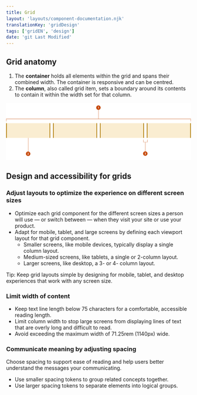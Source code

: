 ```yaml
---
title: Grid
layout: 'layouts/component-documentation.njk'
translationKey: 'gridDesign'
tags: ['gridEN', 'design']
date: 'git Last Modified'
---
```


## Grid anatomy

<ol class="anatomy-list">
  <li>The <strong>container</strong> holds all elements within the grid and spans their combined width. The container is  responsive and can be centred.</li>
  <li>The <strong>column</strong>, also called grid item, sets a boundary around its contents to contain it within the width set for that column.</li>
</ol>

<img class="b-sm b-default p-400" src="/images/en/components/anatomy/gcds-grid-anatomy.svg" alt="Image showing the grid anatomy with four separate rectangles representing the columns of a grid" />

## Design and accessibility for grids

### Adjust layouts to optimize the experience on different screen sizes

- Optimize each grid component for the different screen sizes a person will use — or switch between — when they visit your site or use your product.
- Adapt for mobile, tablet, and large screens by defining each viewport layout for that grid component.
  - Smaller screens, like mobile devices, typically display a single column layout.
  - Medium-sized screens, like tablets, a single or 2-column layout.
  - Larger screens, like desktop, a 3- or 4- column layout.

Tip: Keep grid layouts simple by designing for mobile, tablet, and desktop experiences that work with any screen size.

### Limit width of content

- Keep text line length below 75 characters for a comfortable, accessible reading length.
- Limit column width to stop large screens from displaying lines of text that are overly long and difficult to read.
- Avoid exceeding the maximum width of 71.25rem (1140px) wide.

### Communicate meaning by adjusting spacing

Choose spacing to support ease of reading and help users better understand the messages your communicating.

- Use smaller spacing tokens to group related concepts together.
- Use larger spacing tokens to separate elements into logical groups.
